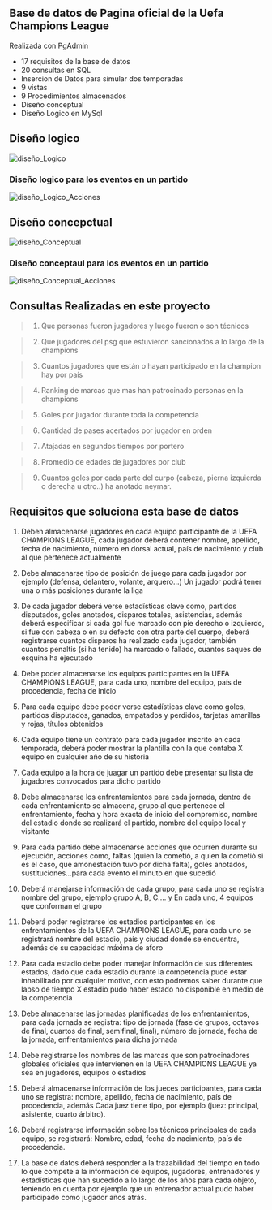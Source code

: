 ## Base de datos de Pagina oficial de la Uefa Champions League 

Realizada con PgAdmin 

- 17 requisitos de la base de datos
- 20 consultas en SQL
- Insercion de Datos para simular dos temporadas 
- 9 vistas
- 9 Procedimientos almacenados 
- Diseño conceptual 
- Diseño Logico en MySql

## Diseño logico
![diseño_Logico](https://github.com/diego-Ballesteros/baseDatos_championsLeague/assets/114629529/e8645cc9-8db6-4015-973a-d0e5d49c85a8)
### Diseño logico para los eventos en un partido
![diseño_Logico_Acciones](https://github.com/diego-Ballesteros/baseDatos_championsLeague/assets/114629529/f9b56384-38ee-4a13-94d8-1d70d5723dd1)

## Diseño concepctual
![diseño_Conceptual](https://github.com/diego-Ballesteros/baseDatos_championsLeague/assets/114629529/1fd9aab2-cd37-475b-baf8-cc4f3f578b97)
### Diseño conceptaul para los eventos en un partido
![diseño_Conceptual_Acciones](https://github.com/diego-Ballesteros/baseDatos_championsLeague/assets/114629529/c62ba1af-09a3-4a25-af81-936e6f6ae1d0)


## Consultas Realizadas en este proyecto

> 1. Que personas fueron jugadores y luego fueron o son técnicos

> 2. Que jugadores del psg que estuvieron sancionados a lo largo de la champions                      

> 3. Cuantos jugadores que están o hayan participado en la champion hay por país

> 4. Ranking de marcas que mas han patrocinado personas en la champions

> 5. Goles por jugador durante toda la competencia

> 6. Cantidad de pases acertados por jugador en orden

> 7. Atajadas en segundos tiempos por portero

> 8. Promedio de edades de jugadores por club

> 9. Cuantos goles por cada parte del curpo (cabeza, pierna izquierda o derecha u otro..) ha anotado neymar.


## Requisitos que soluciona esta base de datos

1.	Deben almacenarse jugadores en cada equipo participante de la UEFA CHAMPIONS LEAGUE, cada jugador deberá contener nombre, apellido, fecha de nacimiento, número en dorsal actual, país de nacimiento y club al que pertenece actualmente 

2.	Debe almacenarse tipo de posición de juego para cada jugador por ejemplo (defensa, delantero, volante, arquero...) Un jugador podrá tener una o más posiciones durante la liga

3.	De cada jugador deberá verse estadísticas clave como, partidos disputados, goles anotados, disparos totales, asistencias, además deberá especificar si cada gol fue marcado con pie derecho o izquierdo, si fue con cabeza o en su defecto con otra parte del cuerpo, deberá registrarse cuantos disparos ha realizado cada jugador, también cuantos penaltis (si ha tenido) ha marcado o fallado, cuantos saques de esquina ha ejecutado

4.	Debe poder almacenarse los equipos participantes en la UEFA CHAMPIONS LEAGUE, para cada uno, nombre del equipo, país de procedencia, fecha de inicio

5.	Para cada equipo debe poder verse estadísticas clave como goles, partidos disputados, ganados, empatados y perdidos, tarjetas amarillas y rojas, títulos obtenidos

6.	Cada equipo tiene un contrato para cada jugador inscrito en cada temporada, deberá poder mostrar la plantilla con la que contaba X equipo en cualquier año de su historia 

7.	Cada equipo a la hora de juagar un partido debe presentar su lista de jugadores convocados para dicho partido

8.	Debe almacenarse los enfrentamientos para cada jornada, dentro de cada enfrentamiento se almacena, grupo al que pertenece el enfrentamiento, fecha y hora exacta de inicio del compromiso, nombre del estadio donde se realizará el partido, nombre del equipo local y visitante

9.	Para cada partido debe almacenarse acciones que ocurren durante su ejecución, acciones como, faltas (quien la cometió, a quien la cometió si es el caso, que amonestación tuvo por dicha falta), goles anotados, sustituciones...para cada evento el minuto en que sucedió 

10.	Deberá manejarse información de cada grupo, para cada uno se registra nombre del grupo, ejemplo grupo A, B, C.... y En cada uno, 4 equipos que conforman el grupo 

11.	Deberá poder registrarse los estadios participantes en los enfrentamientos de la UEFA CHAMPIONS LEAGUE, para cada uno se registrará nombre del estadio, país y ciudad donde se encuentra, además de su capacidad máxima de aforo

12.	Para cada estadio debe poder manejar información de sus diferentes estados, dado que cada estadio durante la competencia pude estar inhabilitado por cualquier motivo, con esto podremos saber durante que lapso de tiempo X estadio pudo haber estado no disponible en medio de la competencia 

13.	Debe almacenarse las jornadas planificadas de los enfrentamientos, para cada jornada se registra: tipo de jornada (fase de grupos, octavos de final, cuartos de final, semifinal, final), número de jornada, fecha de la jornada, enfrentamientos para dicha jornada

14.	Debe registrarse los nombres de las marcas que son patrocinadores globales oficiales que intervienen en la UEFA CHAMPIONS LEAGUE ya sea en jugadores, equipos o estadios

15.	Deberá almacenarse información de los jueces participantes, para cada uno se registra: nombre, apellido, fecha de nacimiento, país de procedencia, además Cada juez tiene tipo, por ejemplo (juez: principal, asistente, cuarto árbitro).

16.	Deberá registrarse información sobre los técnicos principales de cada equipo, se registrará: Nombre, edad, fecha de nacimiento, país de procedencia.

17.	La base de datos deberá responder a la trazabilidad del tiempo en todo lo que compete a la información de equipos, jugadores, entrenadores y estadísticas que han sucedido a lo largo de los años para cada objeto, teniendo en cuenta por ejemplo que un entrenador actual pudo haber participado como jugador años atrás.

